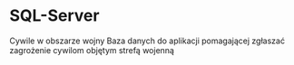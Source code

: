 # SQL-Server
Cywile w obszarze wojny
Baza danych do aplikacji pomagającej zgłaszać zagrożenie cywilom objętym strefą wojenną
